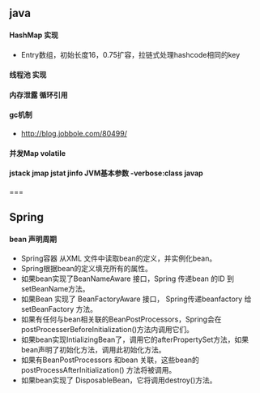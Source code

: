 ## java
#### HashMap 实现
+ Entry数组，初始长度16，0.75扩容，拉链式处理hashcode相同的key

#### 线程池 实现

#### 内存泄露 循环引用

#### gc机制 
+ http://blog.jobbole.com/80499/

#### 并发Map volatile

#### jstack jmap jstat jinfo JVM基本参数 -verbose:class javap

===


## Spring
#### bean 声明周期 
+ Spring容器 从XML 文件中读取bean的定义，并实例化bean。
+ Spring根据bean的定义填充所有的属性。
+ 如果bean实现了BeanNameAware 接口，Spring 传递bean 的ID 到 setBeanName方法。
+ 如果Bean 实现了 BeanFactoryAware 接口， Spring传递beanfactory 给setBeanFactory 方法。
+ 如果有任何与bean相关联的BeanPostProcessors，Spring会在postProcesserBeforeInitialization()方法内调用它们。
+ 如果bean实现IntializingBean了，调用它的afterPropertySet方法，如果bean声明了初始化方法，调用此初始化方法。
+ 如果有BeanPostProcessors 和bean 关联，这些bean的postProcessAfterInitialization() 方法将被调用。
+ 如果bean实现了 DisposableBean，它将调用destroy()方法。
